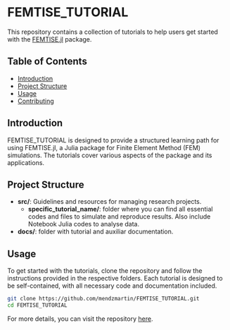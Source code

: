 # FEMTISE_TUTORIAL

This repository contains a collection of tutorials to help users get started with the [FEMTISE.jl](https://github.com/mendzmartin/FEMTISE.jl) package. 

## Table of Contents

- [Introduction](#introduction)
- [Project Structure](#project-structure)
- [Usage](#usage)
- [Contributing](#contributing)

## Introduction

FEMTISE_TUTORIAL is designed to provide a structured learning path for using FEMTISE.jl, a Julia package for Finite Element Method (FEM) simulations. The tutorials cover various aspects of the package and its applications.

## Project Structure

- **src/**: Guidelines and resources for managing research projects.
  - **specific_tutorial_name/**: folder where you can find all essential codes and files to simulate and reproduce results. Also include Notebook Julia codes to analyse data.
- **docs/**: folder with tutorial and auxiliar documentation.

## Usage

To get started with the tutorials, clone the repository and follow the instructions provided in the respective folders. Each tutorial is designed to be self-contained, with all necessary code and documentation included.

```bash
git clone https://github.com/mendzmartin/FEMTISE_TUTORIAL.git
cd FEMTISE_TUTORIAL
```

For more details, you can visit the repository [here](https://github.com/mendzmartin/FEMTISE_TUTORIAL).
